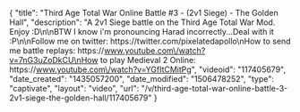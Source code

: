 {
    "title": "Third Age Total War Online Battle #3 - (2v1 Siege) - The Golden Hall",
    "description": "A 2v1 Siege battle on the Third Age Total War Mod.  Enjoy :D\n\nBTW I know i'm pronouncing Harad incorrectly...Deal with it :P\n\nFollow me on twitter: https:\/\/twitter.com\/pixelatedapollo\nHow to send me battle replays: https:\/\/www.youtube.com\/watch?v=7nG3uZoDkCU\nHow to play Medieval 2 Online: https:\/\/www.youtube.com\/watch?v=YGfItCMitPg",
    "videoid": "117405679",
    "date_created": "1435057200",
    "date_modified": "1506478252",
    "type": "captivate",
    "layout": "video",
    "url": "\/v\/third-age-total-war-online-battle-3-2v1-siege-the-golden-hall\/117405679"
}